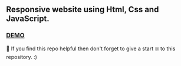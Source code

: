 ## Responsive website using Html, Css and JavaScript.

### [DEMO](https://predulive-org.netlify.app/)


🙏 If you find this repo helpful then don't forget to give a start ❇️  to this repository. :)

